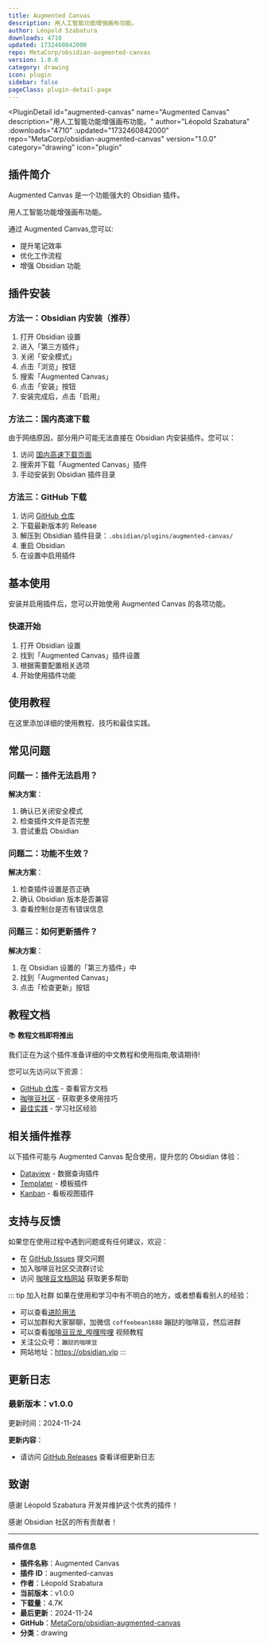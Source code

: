 ```yaml
---
title: Augmented Canvas
description: 用人工智能功能增强画布功能。
author: Léopold Szabatura
downloads: 4710
updated: 1732460842000
repo: MetaCorp/obsidian-augmented-canvas
version: 1.0.0
category: drawing
icon: plugin
sidebar: false
pageClass: plugin-detail-page
---
```


<PluginDetail
  id="augmented-canvas"
  name="Augmented Canvas"
  description="用人工智能功能增强画布功能。"
  author="Léopold Szabatura"
  :downloads="4710"
  :updated="1732460842000"
  repo="MetaCorp/obsidian-augmented-canvas"
  version="1.0.0"
  category="drawing"
  icon="plugin"
>

<!-- AUTO_GENERATED_START -->
## 插件简介

Augmented Canvas 是一个功能强大的 Obsidian 插件。

用人工智能功能增强画布功能。

通过 Augmented Canvas,您可以:

- 提升笔记效率
- 优化工作流程
- 增强 Obsidian 功能

<!-- AUTO_GENERATED_END -->

<!-- AUTO_GENERATED_START -->
## 插件安装

### 方法一：Obsidian 内安装（推荐）

1. 打开 Obsidian 设置
2. 进入「第三方插件」
3. 关闭「安全模式」
4. 点击「浏览」按钮
5. 搜索「Augmented Canvas」
6. 点击「安装」按钮
7. 安装完成后，点击「启用」

### 方法二：国内高速下载

由于网络原因，部分用户可能无法直接在 Obsidian 内安装插件。您可以：

1. 访问 [国内高速下载页面](/zh/documentation/obsidian-plugins-download.html)
2. 搜索并下载「Augmented Canvas」插件
3. 手动安装到 Obsidian 插件目录

### 方法三：GitHub 下载

1. 访问 [GitHub 仓库](https://github.com/MetaCorp/obsidian-augmented-canvas)
2. 下载最新版本的 Release
3. 解压到 Obsidian 插件目录：`.obsidian/plugins/augmented-canvas/`
4. 重启 Obsidian
5. 在设置中启用插件

## 基本使用

安装并启用插件后，您可以开始使用 Augmented Canvas 的各项功能。

### 快速开始

1. 打开 Obsidian 设置
2. 找到「Augmented Canvas」插件设置
3. 根据需要配置相关选项
4. 开始使用插件功能

<!-- AUTO_GENERATED_END -->

<!-- CUSTOM_CONTENT_START:tutorial -->
## 使用教程

在这里添加详细的使用教程、技巧和最佳实践。

<!-- CUSTOM_CONTENT_END:tutorial -->

<!-- SHARED_CONTENT_START -->
## 常见问题

### 问题一：插件无法启用？

**解决方案**：
1. 确认已关闭安全模式
2. 检查插件文件是否完整
3. 尝试重启 Obsidian

### 问题二：功能不生效？

**解决方案**：
1. 检查插件设置是否正确
2. 确认 Obsidian 版本是否兼容
3. 查看控制台是否有错误信息

### 问题三：如何更新插件？

**解决方案**：
1. 在 Obsidian 设置的「第三方插件」中
2. 找到「Augmented Canvas」
3. 点击「检查更新」按钮

## 教程文档

📚 **教程文档即将推出**

我们正在为这个插件准备详细的中文教程和使用指南,敬请期待!

您可以先访问以下资源：
- [GitHub 仓库](https://github.com/MetaCorp/obsidian-augmented-canvas) - 查看官方文档
- [咖啡豆社区](/zh/bases/) - 获取更多使用技巧
- [最佳实践](/zh/best-practices/) - 学习社区经验

## 相关插件推荐

以下插件可能与 Augmented Canvas 配合使用，提升您的 Obsidian 体验：

- [Dataview](/zh/plugins/dataview.html) - 数据查询插件
- [Templater](/zh/plugins/templater-obsidian.html) - 模板插件
- [Kanban](/zh/plugins/obsidian-kanban.html) - 看板视图插件

## 支持与反馈

如果您在使用过程中遇到问题或有任何建议，欢迎：

- 在 [GitHub Issues](https://github.com/MetaCorp/obsidian-augmented-canvas/issues) 提交问题
- 加入咖啡豆社区交流群讨论
- 访问 [咖啡豆文档网站](https://obsidian.vip) 获取更多帮助

::: tip 加入社群
如果在使用和学习中有不明白的地方，或者想看看别人的经验：
- 可以查看[进阶用法](/zh/advanced)
- 可以加群和大家聊聊，加微信 `coffeebean1688` 蹦跶的咖啡豆，然后进群
- 可以查看[咖啡豆豆龙_哔哩哔哩](https://space.bilibili.com/618777356) 视频教程
- 关注公众号：`蹦跶的咖啡豆`
- 网站地址：https://obsidian.vip
:::
<!-- SHARED_CONTENT_END -->

<!-- AUTO_GENERATED_START -->
## 更新日志

### 最新版本：v1.0.0

更新时间：2024-11-24

**更新内容**：
- 请访问 [GitHub Releases](https://github.com/MetaCorp/obsidian-augmented-canvas/releases) 查看详细更新日志

## 致谢

感谢 Léopold Szabatura 开发并维护这个优秀的插件！

感谢 Obsidian 社区的所有贡献者！

---

**插件信息**
- **插件名称**：Augmented Canvas
- **插件 ID**：augmented-canvas
- **作者**：Léopold Szabatura
- **当前版本**：v1.0.0
- **下载量**：4.7K
- **最后更新**：2024-11-24
- **GitHub**：[MetaCorp/obsidian-augmented-canvas](https://github.com/MetaCorp/obsidian-augmented-canvas)
- **分类**：drawing
<!-- AUTO_GENERATED_END -->

</PluginDetail>

